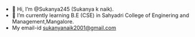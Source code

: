 - 👋 Hi, I’m @Sukanya245 (Sukanya k naik).
- 🌱 I’m currently learning B.E (CSE) in Sahyadri College of Enginering and Management,Mangalore.
- My email-id  sukanyanaik2001@gmail.com

<!---
Sukanya245/Sukanya245 is a ✨ special ✨ repository because its `README.md` (this file) appears on your GitHub profile.
You can click the Preview link to take a look at your changes.
--->
